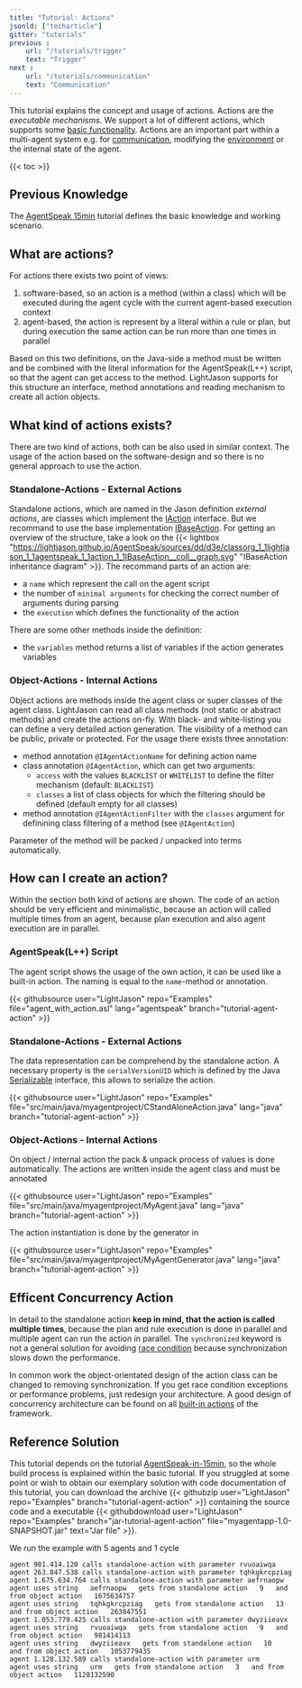 ```yaml
---
title: "Tutorial: Actions"
jsonld: ["techarticle"]
gitter: "tutorials"
previous :
    url: "/tutorials/trigger"
    text: "Trigger" 
next :
    url: "/tutorials/communication"
    text: "Communication"     
---
```


This tutorial explains the concept and usage of actions. Actions are the _executable mechanisms_. We support a lot of different actions, which supports some [basic functionality](/knowledgebase/actions). Actions are an important part within a multi-agent system e.g. for [communication](/tutorials/communication), modifying the [environment](/tutorials/environment) or the internal state of the agent.

{{< toc >}}

## Previous Knowledge

The [AgentSpeak 15min](/tutorials/agentspeak-in-fifteen-minutes/) tutorial defines the basic knowledge and working scenario.

## What are actions?

For actions there exists two point of views:

1. software-based, so an action is a method (within a class) which will be executed during the agent cycle with the current agent-based execution context
2. agent-based, the action is represent by a literal within a rule or plan, but during execution the same action can be run more than one times in parallel

Based on this two definitions, on the Java-side a method must be written and be combined with the literal information for the AgentSpeak(L++) script, so that the agent can get access to the method. LightJason supports for this structure an interface, method annotations and reading mechanism to create all action objects.



## What kind of actions exists?

There are two kind of actions, both can be also used in similar context. The usage of the action based on the software-design and so there is no general approach to use the action.

### Standalone-Actions - External Actions

Standalone actions, which are named in the Jason definition _external actions_, are classes which implement the [IAction](https://lightjason.github.io/AgentSpeak/sources/dc/d53/interfaceorg_1_1lightjason_1_1agentspeak_1_1action_1_1IAction.html) interface. But we recommand to use the base implementation [IBaseAction](http://lightjason.github.io/AgentSpeak/sources/da/d94/classorg_1_1lightjason_1_1agentspeak_1_1action_1_1IBaseAction.htm). For getting an overview of the structure, take a look on the {{< lightbox "https://lightjason.github.io/AgentSpeak/sources/dd/d3e/classorg_1_1lightjason_1_1agentspeak_1_1action_1_1IBaseAction__coll__graph.svg" "IBaseAction inheritance diagram" >}}. The recommand parts of an action are:

* a ```name``` which represent the call on the agent script
* the number of ```minimal arguments``` for checking the correct number of arguments during parsing
* the ```execution``` which defines the functionality of the action

There are some other methods inside the definition:

* the ```variables``` method returns a list of variables if the action generates variables

### Object-Actions - Internal Actions

Object actions are methods inside the agent class or super classes of the agent class. LightJason can read all class methods (not static or abstract methods) and create the actions on-fly. With black- and white-listing you can define a very detailed action generation. The visibility of a method can be public, private or protected.
For the usage there exists three annotation:

* method annotation ```@IAgentActionName``` for defining action name
* class annotation ```@IAgentAction```, which can get two arguments:
    * ```access``` with the values ```BLACKLIST``` or ```WHITELIST``` to define the filter mechanism (default: ```BLACKLIST```)
    * ```classes``` a list of class objects for which the filtering should be defined (default empty for all classes)
* method annotation ```@IAgentActionFilter``` with the ```classes``` argument for definining class filtering of a method (see ```@IAgentAction```)

Parameter of the method will be packed / unpacked into terms automatically.




## How can I create an action?

Within the section both kind of actions are shown. The code of an action should be very efficient and minimalistic, because an action will called multiple times from an agent, because plan execution and also agent execution are in parallel.

### AgentSpeak(L++) Script

The agent script shows the usage of the own action, it can be used like a built-in action. The naming is equal to the ```name```-method or annotation.

<!-- htmlmin:ignore -->
{{< githubsource user="LightJason" repo="Examples" file="agent_with_action.asl" lang="agentspeak" branch="tutorial-agent-action" >}}
<!-- htmlmin:ignore -->

### Standalone-Actions - External Actions

The data representation can be comprehend by the standalone action. A necessary property is the ```serialVersionUID``` which is defined by the Java [Serializable](https://docs.oracle.com/javase/8/docs/api/java/io/Serializable.html) interface, this allows to serialize the action.

<!-- htmlmin:ignore -->
{{< githubsource user="LightJason" repo="Examples" file="src/main/java/myagentproject/CStandAloneAction.java" lang="java" branch="tutorial-agent-action" >}}
<!-- htmlmin:ignore -->


### Object-Actions - Internal Actions

On object / internal action the pack & unpack process of values is done automatically. The actions are written inside the agent class and must be annotated

<!-- htmlmin:ignore -->
{{< githubsource user="LightJason" repo="Examples" file="src/main/java/myagentproject/MyAgent.java" lang="java" branch="tutorial-agent-action" >}}
<!-- htmlmin:ignore -->

The action instantiation is done by the generator in

<!-- htmlmin:ignore -->
{{< githubsource user="LightJason" repo="Examples" file="src/main/java/myagentproject/MyAgentGenerator.java" lang="java" branch="tutorial-agent-action" >}}
<!-- htmlmin:ignore -->


## Efficent Concurrency Action

In detail to the standalone action __keep in mind, that the action is called multiple times__, because the plan and rule execution is done in parallel and multiple agent can run the action in parallel. The ```synchronized``` keyword is not a general solution for avoiding [race condition](https://en.wikipedia.org/wiki/Race_condition) because synchronization slows down the performance.

In common work the object-orientated design of the action class can be changed to removing synchronization. If you get race condition exceptions or performance problems, just redesign your architecture. A good design of concurrency architecture can be found on all [built-in actions](http://lightjason.github.io/AgentSpeak/sources/d7/d4b/namespaceorg_1_1lightjason_1_1agentspeak_1_1action_1_1builtin.htm) of the framework.

## Reference Solution

This tutorial depends on the tutorial [AgentSpeak-in-15min](/tutorials/agentspeak-in-fifteen-minutes), so the whole build process is explained within the basic tutorial. If you struggled at some point or wish to obtain our exemplary solution with code documentation of this tutorial, you can download the archive {{< githubzip user="LightJason" repo="Examples" branch="tutorial-agent-action" >}} containing the source code and a executable {{< githubdownload user="LightJason" repo="Examples" branch="jar-tutorial-agent-action" file="myagentapp-1.0-SNAPSHOT.jar" text="Jar file" >}}.

We run the example with 5 agents and 1 cycle

```commandline
agent 981.414.120 calls standalone-action with parameter rvuoaiwqa
agent 263.847.538 calls standalone-action with parameter tqhkgkrcpziag
agent 1.675.634.764 calls standalone-action with parameter aefrnaopw
agent uses string   aefrnaopw   gets from standalone action   9   and from object action   1675634757
agent uses string   tqhkgkrcpziag   gets from standalone action   13   and from object action   263847551
agent 1.053.779.425 calls standalone-action with parameter dwyziieavx
agent uses string   rvuoaiwqa   gets from standalone action   9   and from object action   981414113
agent uses string   dwyziieavx   gets from standalone action   10   and from object action   1053779435
agent 1.128.132.589 calls standalone-action with parameter urm
agent uses string   urm   gets from standalone action   3   and from object action   1128132590
```
